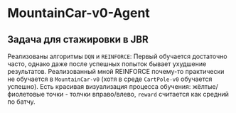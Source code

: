 # MountainCar-v0-Agent
## Задача для стажировки в JBR  

Реализованы алгоритмы ``DQN`` и ``REINFORCE``:
Первый обучается достаточно часто, однако даже после успешных попыток бывает ухудшение результатов.
Реализованный мной REINFORCE почему-то практически не обучается в ``MountainCar-v0`` (хотя в среде ``CartPole-v0`` обучается успешно).
Есть красивая визуализация процесса обучения: жёлтые/фиолетовые точки - толчки вправо/влево, ``reward`` считается как средний по батчу.
